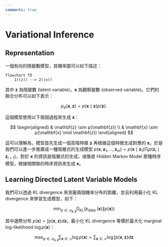 ```yaml
---
comments: true
---
```

# Variational Inference

## Representation

一個有向的隱變數模型，其機率圖可以如下描述：

``` mermaid
flowchart TD
    1((z)) --> 2((x))
```

其中 $\mathbf{z}$ 為隱變數 (latent variable)，$\mathbf{x}$ 為觀察變數 (observed variable)。它們的聯合分布可以如下表示：

$$
p_\theta(\mathbf{x}, \mathbf{z})=p(\mathbf{x} \mid \mathbf{z}) p(\mathbf{z}).
$$

這個模型使用以下兩個過程來生成 $\mathbf{x}$：

$$
\begin{aligned}
& \mathbf{z} \sim p(\mathbf{z}) \\
& \mathbf{x} \sim p(\mathbf{x} \mid \mathbf{z})
\end{aligned}
$$

這可以理解為，模型首先生成一個高階特徵 $\mathbf{z}$ 再根據這個特徵生成對應的 $\mathbf{x}$。於是我們可以進一步推廣成一種階層式的生成模型 $p\left(\mathbf{x}, \mathbf{z}_1, \ldots, \mathbf{z}_m\right)=p\left(\mathbf{x} \mid \mathbf{z}_1\right) \prod_i p\left(\mathbf{z}_i \mid \mathbf{z}_{i+1}\right)$，對於 $\mathbf{x}$ 的資訊是階層式的生成，或像是 Hidden Markov Model 那種時序模型，根據相關聯的時序資訊來生成 $\mathbf{x}$。

## Learning Directed Latent Variable Models

我們可以透過 KL divergence 來測量兩個機率分布的距離，並且利用最小化 KL divergence 來學習生成模型，如下：

$$
\min _{p \in \mathcal{P}_{\mathbf{x}, \mathbf{z}}} D_{\mathrm{KL}}\left(p_{\text {data }}(\mathbf{x}) \| p(\mathbf{x})\right)
$$

其中邊際分布 $p(\mathbf{x}) = \int p(\mathbf{x}, \mathbf{z}) d\mathbf{z}$。最小化 KL divergence 等價於最大化 marginal log-likelihood $\log p(\mathbf{x})$：

$$
\max _{p \in \mathcal{P}_{\mathbf{x}, \mathbf{z}}} \sum_{\mathbf{x} \in \mathcal{D}} \log p(\mathbf{x})=\sum_{\mathbf{x} \in \mathcal{D}} \log \int p(\mathbf{x}, \mathbf{z}) \mathrm{d} \mathbf{z}
$$
